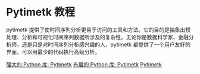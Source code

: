 # Pytimetk 教程

<show-structure depth="3"/>


pytimetk 提供了使时间序列分析更易于访问的工具和方法。它的目的是抽象出预处理、分析和可视化时间序列数据所涉及的复杂性。无论你是数据科学家、金融分析师，还是只是对时间序列分析感兴趣的人，pytimetk 都提供了一个用户友好的界面，可以用最少的代码执行高级分析。


<seealso>
<category ref="ref_docs">
    <a href="https://mp.weixin.qq.com/s/BXU3zylrE_DqkICfBM0Jqw">强大的 Python 库: Pytimetk</a>
    <a href="https://mp.weixin.qq.com/s/3O9db_vrHnGisc3LaDbJ2g">有趣的 Python 库: Pytimetk</a>
</category>
<category ref="ref_github">
    <a href="https://mp.weixin.qq.com/s/BXU3zylrE_DqkICfBM0Jqw">Pytimetk</a>
</category>
<category ref="ref_issues">
</category>
<category ref="ref_hf">
</category>
<category ref="ref_ms">
</category>
</seealso>